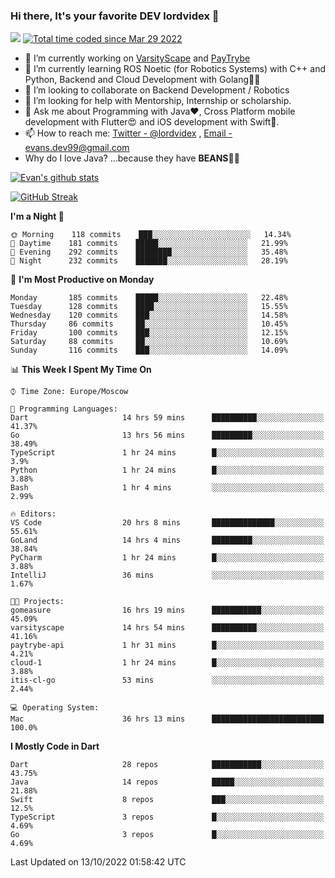 ### Hi there, It's your favorite DEV lordvidex 👋
<img src="https://komarev.com/ghpvc/?username=lordvidex&label=Views&color=blue&style=plastic" /> <a href="https://wakatime.com/@0e56db35-d16b-410a-acc0-4085055304bf"><img src="https://wakatime.com/badge/user/0e56db35-d16b-410a-acc0-4085055304bf.svg" alt="Total time coded since Mar 29 2022" /></a>

- 🔭 I’m currently working on [VarsityScape](https://varsityscape.com) and [PayTrybe](https://www.paytrybe.com)
- 🌱 I’m currently learning ROS Noetic (for Robotics Systems) with C++ and Python, Backend and Cloud Development with Golang🧙🏼
- 👯 I’m looking to collaborate on Backend Development / Robotics
- 🤔 I’m looking for help with Mentorship, Internship or scholarship.
- 💬 Ask me about Programming with Java❤️, Cross Platform mobile development with Flutter😍 and iOS development with Swift🚀.
- 📫 How to reach me: [Twitter - @lordvidex](https://twitter.com/lordvidex) , [Email - evans.dev99@gmail.com](mailto:evans.dev99@gmail.com?body=Hello%20Evans,)
- Why do I love Java? ...because they have **BEANS**🤤😋

<div>
<!-- <a href="https://github.com/lordvidex">
  <img src="https://github-readme-stats.vercel.app/api/top-langs/?username=lordvidex&theme=light" />
</a>    -->
<!-- [![Top Langs](https://github-readme-stats.vercel.app/api/top-langs/?username=lordvidex)](https://github.com/lordvidex/)  -->
<a href="https://github.com/lordvidex">
 <img src="https://github-readme-stats.vercel.app/api?username=lordvidex&show_icons=true&theme=light&line_height=27" alt="Evan's github stats"/>
</a>
</div>

[![GitHub Streak](https://github-readme-streak-stats.herokuapp.com?user=lordvidex&theme=github-dark&hide_border=true)](https://git.io/streak-stats)

<!--
  <a href="https://github.com/iampawan/FlutterExampleApps">
    <img align="center" src="https://github-readme-stats.vercel.app/api/pin/?username=iampawan&repo=FlutterExampleApps&theme=light" />

  </a>
  <a href="https://github.com/iampawan/VelocityX">
   <img align="center" src="https://github-readme-stats.vercel.app/api/pin/?username=iampawan&repo=VelocityX&theme=light" />
  </a>
-->
<!--START_SECTION:waka-->
**I'm a Night 🦉** 

```text
🌞 Morning    118 commits    ███░░░░░░░░░░░░░░░░░░░░░░   14.34% 
🌆 Daytime    181 commits    █████░░░░░░░░░░░░░░░░░░░░   21.99% 
🌃 Evening    292 commits    ████████░░░░░░░░░░░░░░░░░   35.48% 
🌙 Night      232 commits    ███████░░░░░░░░░░░░░░░░░░   28.19%

```
📅 **I'm Most Productive on Monday** 

```text
Monday       185 commits    █████░░░░░░░░░░░░░░░░░░░░   22.48% 
Tuesday      128 commits    ████░░░░░░░░░░░░░░░░░░░░░   15.55% 
Wednesday    120 commits    ███░░░░░░░░░░░░░░░░░░░░░░   14.58% 
Thursday     86 commits     ██░░░░░░░░░░░░░░░░░░░░░░░   10.45% 
Friday       100 commits    ███░░░░░░░░░░░░░░░░░░░░░░   12.15% 
Saturday     88 commits     ██░░░░░░░░░░░░░░░░░░░░░░░   10.69% 
Sunday       116 commits    ███░░░░░░░░░░░░░░░░░░░░░░   14.09%

```


📊 **This Week I Spent My Time On** 

```text
⌚︎ Time Zone: Europe/Moscow

💬 Programming Languages: 
Dart                     14 hrs 59 mins      ██████████░░░░░░░░░░░░░░░   41.37% 
Go                       13 hrs 56 mins      █████████░░░░░░░░░░░░░░░░   38.49% 
TypeScript               1 hr 24 mins        █░░░░░░░░░░░░░░░░░░░░░░░░   3.9% 
Python                   1 hr 24 mins        █░░░░░░░░░░░░░░░░░░░░░░░░   3.88% 
Bash                     1 hr 4 mins         ░░░░░░░░░░░░░░░░░░░░░░░░░   2.99%

🔥 Editors: 
VS Code                  20 hrs 8 mins       ██████████████░░░░░░░░░░░   55.61% 
GoLand                   14 hrs 4 mins       █████████░░░░░░░░░░░░░░░░   38.84% 
PyCharm                  1 hr 24 mins        █░░░░░░░░░░░░░░░░░░░░░░░░   3.88% 
IntelliJ                 36 mins             ░░░░░░░░░░░░░░░░░░░░░░░░░   1.67%

🐱‍💻 Projects: 
gomeasure                16 hrs 19 mins      ███████████░░░░░░░░░░░░░░   45.09% 
varsityscape             14 hrs 54 mins      ██████████░░░░░░░░░░░░░░░   41.16% 
paytrybe-api             1 hr 31 mins        █░░░░░░░░░░░░░░░░░░░░░░░░   4.21% 
cloud-1                  1 hr 24 mins        █░░░░░░░░░░░░░░░░░░░░░░░░   3.88% 
itis-cl-go               53 mins             ░░░░░░░░░░░░░░░░░░░░░░░░░   2.44%

💻 Operating System: 
Mac                      36 hrs 13 mins      █████████████████████████   100.0%

```

**I Mostly Code in Dart** 

```text
Dart                     28 repos            ███████████░░░░░░░░░░░░░░   43.75% 
Java                     14 repos            █████░░░░░░░░░░░░░░░░░░░░   21.88% 
Swift                    8 repos             ███░░░░░░░░░░░░░░░░░░░░░░   12.5% 
TypeScript               3 repos             █░░░░░░░░░░░░░░░░░░░░░░░░   4.69% 
Go                       3 repos             █░░░░░░░░░░░░░░░░░░░░░░░░   4.69%

```



 Last Updated on 13/10/2022 01:58:42 UTC
<!--END_SECTION:waka-->
